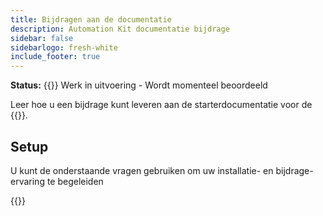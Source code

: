 ```yaml
---
title: Bijdragen aan de documentatie
description: Automation Kit documentatie bijdrage
sidebar: false
sidebarlogo: fresh-white
include_footer: true
---
```

**Status:** {{<externalImage src="https://github.githubassets.com/images/icons/emoji/unicode/1f6a7.png" size="16x16" text="Construction Icon">}} Werk in uitvoering - Wordt momenteel beoordeeld

Leer hoe u een bijdrage kunt leveren aan de starterdocumentatie voor de {{<product-name>}}.

## Setup

U kunt de onderstaande vragen gebruiken om uw installatie- en bijdrage-ervaring te begeleiden

{{<questions name="contribution/documentation.json" completed="Thank you for completing setup questions" showNavigationButtons=false >}}
